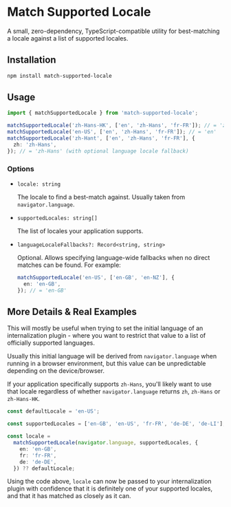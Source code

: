 # Match Supported Locale

A small, zero-dependency, TypeScript-compatible utility for best-matching a locale against a list of supported locales.

## Installation

```bash
npm install match-supported-locale
```

## Usage

```typescript
import { matchSupportedLocale } from 'match-supported-locale';

matchSupportedLocale('zh-Hans-HK', ['en', 'zh-Hans', 'fr-FR']); // = 'zh-Hans'
matchSupportedLocale('en-US', ['en', 'zh-Hans', 'fr-FR']); // = 'en'
matchSupportedLocale('zh-Hant', ['en', 'zh-Hans', 'fr-FR'], {
  zh: 'zh-Hans',
}); // = 'zh-Hans' (with optional language locale fallback)
```

### Options

- `locale: string`

  The locale to find a best-match against. Usually taken from `navigator.language`.

- `supportedLocales: string[]`

  The list of locales your application supports.

- `languageLocaleFallbacks?: Record<string, string>`

  Optional. Allows specifying language-wide fallbacks when no direct matches can be found. For example:

  ```typescript
  matchSupportedLocale('en-US', ['en-GB', 'en-NZ'], {
    en: 'en-GB',
  }); // = 'en-GB'
  ```

## More Details & Real Examples

This will mostly be useful when trying to set the initial language of an internalization plugin - where you want to restrict that value to a list of officially supported languages.

Usually this initial language will be derived from `navigator.language` when running in a browser environment, but this value can be unpredictable depending on the device/browser.

If your application specifically supports `zh-Hans`, you'll likely want to use that locale regardless of whether `navigator.language` returns `zh`, `zh-Hans` or `zh-Hans-HK`.

```typescript
const defaultLocale = 'en-US';

const supportedLocales = ['en-GB', 'en-US', 'fr-FR', 'de-DE', 'de-LI'];

const locale =
  matchSupportedLocale(navigator.language, supportedLocales, {
    en: 'en-GB',
    fr: 'fr-FR',
    de: 'de-DE',
  }) ?? defaultLocale;
```

Using the code above, `locale` can now be passed to your internalization plugin with confidence that it is definitely one of your supported locales, and that it has matched as closely as it can.
